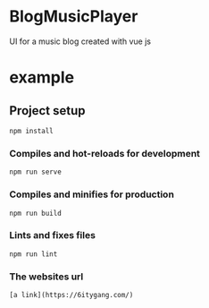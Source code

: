 # BlogMusicPlayer
UI for a music blog created with vue js

# example

## Project setup
```
npm install
```

### Compiles and hot-reloads for development
```
npm run serve
```

### Compiles and minifies for production
```
npm run build
```

### Lints and fixes files
```
npm run lint
```
### The websites url
```
[a link](https://6itygang.com/)
```

